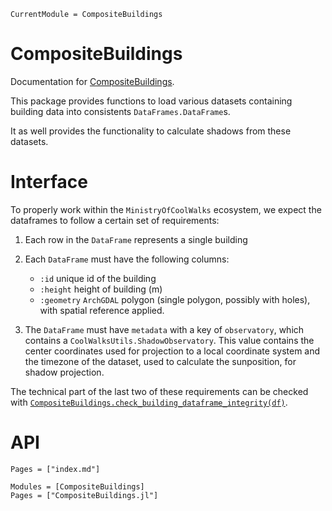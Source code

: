 ```@meta
CurrentModule = CompositeBuildings
```

# CompositeBuildings

Documentation for [CompositeBuildings](https://github.com/SuperGrobi/CompositeBuildings.jl).

This package provides functions to load various datasets containing building data into consistents `DataFrames.DataFrame`s.

It as well provides the functionality to calculate shadows from these datasets.

# Interface
To properly work within the `MinistryOfCoolWalks` ecosystem, we expect the dataframes to follow a certain set of requirements:

1. Each row in the `DataFrame` represents a single building

1. Each `DataFrame` must have the following columns:
    - `:id` unique id of the building
    - `:height` height of building (m)
    - `:geometry` `ArchGDAL` polygon (single polygon, possibly with holes), with spatial reference applied.

1. The `DataFrame` must have `metadata` with a key of `observatory`, which contains a `CoolWalksUtils.ShadowObservatory`. This value contains the center coordinates used for projection to a local coordinate system and the timezone of the dataset, used to calculate the sunposition, for shadow projection.

The technical part of the last two of these requirements can be checked with [`CompositeBuildings.check_building_dataframe_integrity(df)`](@ref).

# API

```@index
Pages = ["index.md"]
```

```@autodocs
Modules = [CompositeBuildings]
Pages = ["CompositeBuildings.jl"]
```